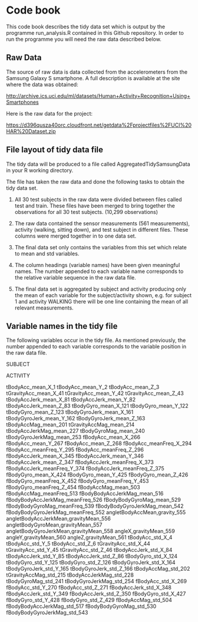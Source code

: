 # Code book

This code book describes the tidy data set which is output by the programme run_analysis.R contained in this Github repository. In order to run the programme you will need the raw data described below. 

## Raw Data
The source of raw data is data collected from the accelerometers from the Samsung Galaxy S smartphone. A full description is available at the site where the data was obtained:

http://archive.ics.uci.edu/ml/datasets/Human+Activity+Recognition+Using+Smartphones

Here is the raw data for the project:

https://d396qusza40orc.cloudfront.net/getdata%2Fprojectfiles%2FUCI%20HAR%20Dataset.zip

## File layout of tidy data file
The tidy data will be produced to a file called AggregatedTidySamsungData in your R working directory.

The file has taken the raw data and done the following tasks to obtain the tidy data set. 

1. All 30 test subjects in the raw data were divided between files called test and train. These files have been merged to bring together the observations for all 30 test subjects. (10,299 observations) 

2. The raw data contained the sensor measurements (561 measurements), activity (walking, sitting down), and test subject in different files. These columns were merged together in to one data set. 

3. The final data set only contains the variables from this set which relate to mean and std variables. 

4. The column headings (variable names) have been given meaningful names. The number appended to each variable name corresponds to the relative variable sequence in the raw data file. 

5. The final data set is aggregated by subject and activity producing only the mean of each variable for the subject/activity shown, e.g. for subject 1 and activity WALKING there will be one line containing the mean of all relevant measurements. 

## Variable names in the tidy file
The following variables occur in the tidy file. As mentioned previously, the number appended to each variable corresponds to the variable position in the raw data file.

SUBJECT

ACTIVITY

tBodyAcc_mean_X_1
tBodyAcc_mean_Y_2
tBodyAcc_mean_Z_3
tGravityAcc_mean_X_41
tGravityAcc_mean_Y_42
tGravityAcc_mean_Z_43
tBodyAccJerk_mean_X_81
tBodyAccJerk_mean_Y_82
tBodyAccJerk_mean_Z_83
tBodyGyro_mean_X_121
tBodyGyro_mean_Y_122
tBodyGyro_mean_Z_123
tBodyGyroJerk_mean_X_161
tBodyGyroJerk_mean_Y_162
tBodyGyroJerk_mean_Z_163
tBodyAccMag_mean_201
tGravityAccMag_mean_214
tBodyAccJerkMag_mean_227
tBodyGyroMag_mean_240
tBodyGyroJerkMag_mean_253
fBodyAcc_mean_X_266
fBodyAcc_mean_Y_267
fBodyAcc_mean_Z_268
fBodyAcc_meanFreq_X_294
fBodyAcc_meanFreq_Y_295
fBodyAcc_meanFreq_Z_296
fBodyAccJerk_mean_X_345
fBodyAccJerk_mean_Y_346
fBodyAccJerk_mean_Z_347
fBodyAccJerk_meanFreq_X_373
fBodyAccJerk_meanFreq_Y_374
fBodyAccJerk_meanFreq_Z_375
fBodyGyro_mean_X_424
fBodyGyro_mean_Y_425
fBodyGyro_mean_Z_426
fBodyGyro_meanFreq_X_452
fBodyGyro_meanFreq_Y_453
fBodyGyro_meanFreq_Z_454
fBodyAccMag_mean_503
fBodyAccMag_meanFreq_513
fBodyBodyAccJerkMag_mean_516
fBodyBodyAccJerkMag_meanFreq_526
fBodyBodyGyroMag_mean_529
fBodyBodyGyroMag_meanFreq_539
fBodyBodyGyroJerkMag_mean_542
fBodyBodyGyroJerkMag_meanFreq_552
angletBodyAccMean,gravity_555
angletBodyAccJerkMean,gravityMean_556
angletBodyGyroMean,gravityMean_557
angletBodyGyroJerkMean,gravityMean_558
angleX,gravityMean_559
angleY,gravityMean_560
angleZ,gravityMean_561
tBodyAcc_std_X_4
tBodyAcc_std_Y_5
tBodyAcc_std_Z_6
tGravityAcc_std_X_44
tGravityAcc_std_Y_45
tGravityAcc_std_Z_46
tBodyAccJerk_std_X_84
tBodyAccJerk_std_Y_85
tBodyAccJerk_std_Z_86
tBodyGyro_std_X_124
tBodyGyro_std_Y_125
tBodyGyro_std_Z_126
tBodyGyroJerk_std_X_164
tBodyGyroJerk_std_Y_165
tBodyGyroJerk_std_Z_166
tBodyAccMag_std_202
tGravityAccMag_std_215
tBodyAccJerkMag_std_228
tBodyGyroMag_std_241
tBodyGyroJerkMag_std_254
fBodyAcc_std_X_269
fBodyAcc_std_Y_270
fBodyAcc_std_Z_271
fBodyAccJerk_std_X_348
fBodyAccJerk_std_Y_349
fBodyAccJerk_std_Z_350
fBodyGyro_std_X_427
fBodyGyro_std_Y_428
fBodyGyro_std_Z_429
fBodyAccMag_std_504
fBodyBodyAccJerkMag_std_517
fBodyBodyGyroMag_std_530
fBodyBodyGyroJerkMag_std_543


